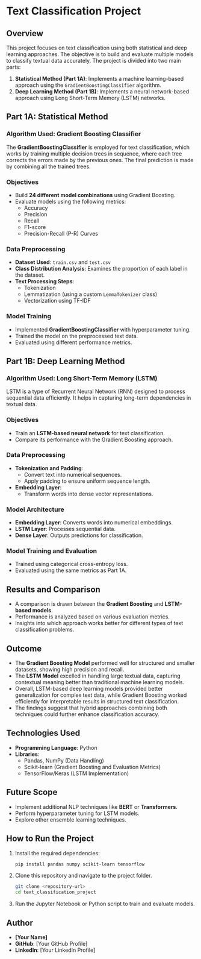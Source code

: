 # Text Classification Project

## Overview
This project focuses on text classification using both statistical and deep learning approaches. The objective is to build and evaluate multiple models to classify textual data accurately. The project is divided into two main parts:

1. **Statistical Method (Part 1A)**: Implements a machine learning-based approach using the `GradientBoostingClassifier` algorithm.
2. **Deep Learning Method (Part 1B)**: Implements a neural network-based approach using Long Short-Term Memory (LSTM) networks.

## Part 1A: Statistical Method
### Algorithm Used: Gradient Boosting Classifier
The **GradientBoostingClassifier** is employed for text classification, which works by training multiple decision trees in sequence, where each tree corrects the errors made by the previous ones. The final prediction is made by combining all the trained trees.

### Objectives
- Build **24 different model combinations** using Gradient Boosting.
- Evaluate models using the following metrics:
  - Accuracy
  - Precision
  - Recall
  - F1-score
  - Precision-Recall (P-R) Curves

### Data Preprocessing
- **Dataset Used**: `train.csv` and `test.csv`
- **Class Distribution Analysis**: Examines the proportion of each label in the dataset.
- **Text Processing Steps**:
  - Tokenization
  - Lemmatization (using a custom `LemmaTokenizer` class)
  - Vectorization using TF-IDF

### Model Training
- Implemented **GradientBoostingClassifier** with hyperparameter tuning.
- Trained the model on the preprocessed text data.
- Evaluated using different performance metrics.

## Part 1B: Deep Learning Method
### Algorithm Used: Long Short-Term Memory (LSTM)
LSTM is a type of Recurrent Neural Network (RNN) designed to process sequential data efficiently. It helps in capturing long-term dependencies in textual data.

### Objectives
- Train an **LSTM-based neural network** for text classification.
- Compare its performance with the Gradient Boosting approach.

### Data Preprocessing
- **Tokenization and Padding**:
  - Convert text into numerical sequences.
  - Apply padding to ensure uniform sequence length.
- **Embedding Layer**:
  - Transform words into dense vector representations.

### Model Architecture
- **Embedding Layer**: Converts words into numerical embeddings.
- **LSTM Layer**: Processes sequential data.
- **Dense Layer**: Outputs predictions for classification.

### Model Training and Evaluation
- Trained using categorical cross-entropy loss.
- Evaluated using the same metrics as Part 1A.

## Results and Comparison
- A comparison is drawn between the **Gradient Boosting** and **LSTM-based models**.
- Performance is analyzed based on various evaluation metrics.
- Insights into which approach works better for different types of text classification problems.

## Outcome
- The **Gradient Boosting Model** performed well for structured and smaller datasets, showing high precision and recall.
- The **LSTM Model** excelled in handling large textual data, capturing contextual meaning better than traditional machine learning models.
- Overall, LSTM-based deep learning models provided better generalization for complex text data, while Gradient Boosting worked efficiently for interpretable results in structured text classification.
- The findings suggest that hybrid approaches combining both techniques could further enhance classification accuracy.

## Technologies Used
- **Programming Language**: Python
- **Libraries**:
  - Pandas, NumPy (Data Handling)
  - Scikit-learn (Gradient Boosting and Evaluation Metrics)
  - TensorFlow/Keras (LSTM Implementation)

## Future Scope
- Implement additional NLP techniques like **BERT** or **Transformers**.
- Perform hyperparameter tuning for LSTM models.
- Explore other ensemble learning techniques.

## How to Run the Project
1. Install the required dependencies:
   ```sh
   pip install pandas numpy scikit-learn tensorflow
   ```
2. Clone this repository and navigate to the project folder.
   ```sh
   git clone <repository-url>
   cd text_classification_project
   ```
3. Run the Jupyter Notebook or Python script to train and evaluate models.

## Author
- **[Your Name]**
- **GitHub**: [Your GitHub Profile]
- **LinkedIn**: [Your LinkedIn Profile]
